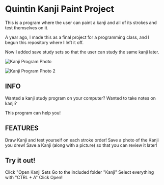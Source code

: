 # Quintin Kanji Paint Project
This is a program where the user can paint a kanji and all of its strokes and test themselves on it.

A year ago, I made this as a final project for a programming class, and I begun this repository where I left it off.

Now I added save study sets so that the user can study the same kanji later.

![Kanji Program Photo](https://user-images.githubusercontent.com/104369655/232264608-bd626d06-e0a7-459b-b261-5081f817e903.PNG)

![Kanji Program Photo 2](https://user-images.githubusercontent.com/104369655/232264637-4c836083-c946-45ed-9ca7-176dbeec5db9.PNG)

INFO
------------

Wanted a kanji study program on your computer?
Wanted to take notes on kanji?

This program can help you!

FEATURES
----------
Draw Kanji and test yourself on each stroke order!
Save a photo of the Kanji you drew!
Save a Kanji (along with a picture) so that you can review it later!

Try it out!
-------------
Click "Open Kanji Sets
Go to the included folder "Kanji"
Select everything with "CTRL + A"
Click Open!
